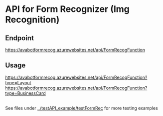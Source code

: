 # API for Form Recognizer (Img Recognition)


## Endpoint
 https://avabotformrecog.azurewebsites.net/api/FormRecogFunction

## Usage
 https://avabotformrecog.azurewebsites.net/api/FormRecogFunction?type=Layout
 https://avabotformrecog.azurewebsites.net/api/FormRecogFunction?type=BusinessCard

<br>See files under [../testAPI_example/testFormRec](../testAPI_example/testFormRec) for more testing examples